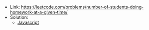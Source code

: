 - Link: https://leetcode.com/problems/number-of-students-doing-homework-at-a-given-time/
- Solution:
  - [Javascript](index.js)
  <!-- - [Typescript](index.ts) -->